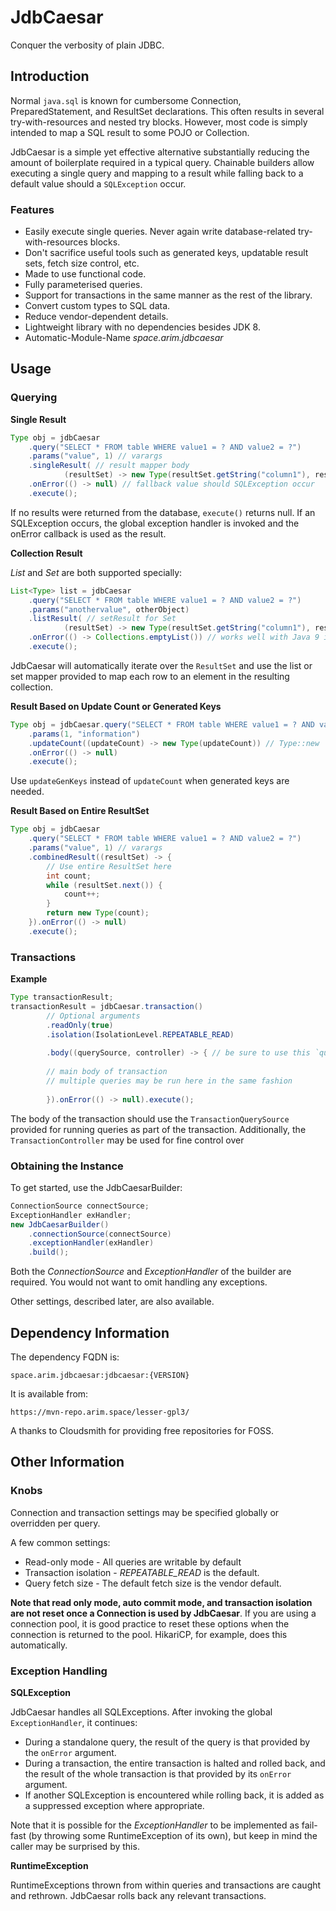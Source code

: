 
# JdbCaesar

Conquer the verbosity of plain JDBC.

## Introduction

Normal `java.sql` is known for cumbersome Connection, PreparedStatement, and ResultSet declarations. This often results in several try-with-resources and nested try blocks. However, most code is simply intended to map a SQL result to some POJO or Collection.

JdbCaesar is a simple yet effective alternative substantially reducing the amount of boilerplate required in a typical query. Chainable builders allow executing a single query and mapping to a result while falling back to a default value should a `SQLException` occur.

### Features

* Easily execute single queries. Never again write database-related try-with-resources blocks.
* Don't sacrifice useful tools such as generated keys, updatable result sets, fetch size control, etc.
* Made to use functional code.
* Fully parameterised queries.
* Support for transactions in the same manner as the rest of the library.
* Convert custom types to SQL data.
* Reduce vendor-dependent details.
* Lightweight library with no dependencies besides JDK 8.
* Automatic-Module-Name *space.arim.jdbcaesar*

## Usage

### Querying

**Single Result**

```java
Type obj = jdbCaesar
	.query("SELECT * FROM table WHERE value1 = ? AND value2 = ?")
	.params("value", 1) // varargs
	.singleResult( // result mapper body
			(resultSet) -> new Type(resultSet.getString("column1"), resultSet.getInt("column2")))
	.onError(() -> null) // fallback value should SQLException occur
	.execute();
```

If no results were returned from the database, `execute()` returns null. If an SQLException occurs, the global exception handler
is invoked and the onError callback is used as the result.

**Collection Result**

*List* and *Set* are both supported specially:

```java
List<Type> list = jdbCaesar
	.query("SELECT * FROM table WHERE value1 = ? AND value2 = ?")
	.params("anothervalue", otherObject)
	.listResult( // setResult for Set
			(resultSet) -> new Type(resultSet.getString("column1"), resultSet.getInt("column2")))
	.onError(() -> Collections.emptyList()) // works well with Java 9 immutable collection factories
	.execute();
```

JdbCaesar will automatically iterate over the `ResultSet` and use the list or set mapper provided to map
each row to an element in the resulting collection.

**Result Based on Update Count or Generated Keys**

```java
Type obj = jdbCaesar.query("SELECT * FROM table WHERE value1 = ? AND value2 = ?")
	.params(1, "information")
	.updateCount((updateCount) -> new Type(updateCount)) // Type::new
	.onError(() -> null)
	.execute();
```

Use `updateGenKeys` instead of `updateCount` when generated keys are needed.

**Result Based on Entire ResultSet**

```java
Type obj = jdbCaesar
	.query("SELECT * FROM table WHERE value1 = ? AND value2 = ?")
	.params("value", 1) // varargs
	.combinedResult((resultSet) -> {
	    // Use entire ResultSet here
	    int count;
	    while (resultSet.next()) {
	        count++;
	    }
	    return new Type(count);
	}).onError(() -> null)
	.execute();
```

### Transactions

**Example**

```java
Type transactionResult;
transactionResult = jdbCaesar.transaction()
		// Optional arguments
		.readOnly(true)
		.isolation(IsolationLevel.REPEATABLE_READ)
		
		.body((querySource, controller) -> { // be sure to use this `querySource` to create queries and not the JdbCaesar instance!
		
		// main body of transaction
		// multiple queries may be run here in the same fashion
		
		}).onError(() -> null).execute();
```

The body of the transaction should use the `TransactionQuerySource` provided for running queries as part of the transaction. Additionally, the `TransactionController` may be used for fine control over

### Obtaining the Instance

To get started, use the JdbCaesarBuilder:

```java
ConnectionSource connectSource;
ExceptionHandler exHandler;
new JdbCaesarBuilder()
    .connectionSource(connectSource)
    .exceptionHandler(exHandler)
    .build();
```

Both the *ConnectionSource* and *ExceptionHandler* of the builder are required. You would not want to omit handling any exceptions.

Other settings, described later, are also available.

## Dependency Information

The dependency FQDN is:

````
space.arim.jdbcaesar:jdbcaesar:{VERSION}
````

It is available from:

```
https://mvn-repo.arim.space/lesser-gpl3/
```

A thanks to Cloudsmith for providing free repositories for FOSS.

## Other Information

### Knobs

Connection and transaction settings may be specified globally or overridden per query.

A few common settings:

* Read-only mode - All queries are writable by default
* Transaction isolation - *REPEATABLE_READ* is the default.
* Query fetch size - The default fetch size is the vendor default.

**Note that read only mode, auto commit mode, and transaction isolation are not reset once a Connection is used by JdbCaesar**. If you are using a connection pool, it is good practice to reset these options when the connection is returned to the pool. HikariCP, for example, does this automatically.

### Exception Handling

**SQLException**

JdbCaesar handles all SQLExceptions. After invoking the global `ExceptionHandler`, it continues:

* During a standalone query, the result of the query is that provided by the `onError` argument.
* During a transaction, the entire transaction is halted and rolled back, and the result of the whole transaction is that provided by its `onError` argument.
* If another SQLException is encountered while rolling back, it is added as a suppressed exception where appropriate.

Note that it is possible for the *ExceptionHandler* to be implemented as fail-fast (by throwing some RuntimeException of its own), but keep in mind the caller may be surprised by this.

**RuntimeException**

RuntimeExceptions thrown from within queries and transactions are caught and rethrown. JdbCaesar rolls back any relevant transactions.

